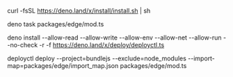 curl -fsSL https://deno.land/x/install/install.sh | sh

deno task packages/edge/mod.ts

deno install --allow-read --allow-write --allow-env --allow-net --allow-run --no-check -r -f https://deno.land/x/deploy/deployctl.ts

deployctl deploy --project=bundlejs --exclude=node_modules --import-map=packages/edge/import_map.json packages/edge/mod.ts

